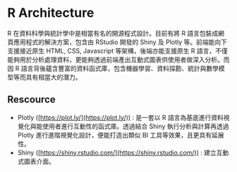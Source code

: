 # R Architecture

R 在資料科學與統計學中是相當有名的開源程式設計。目前有將 R 語言包裝成網頁應用程式的解決方案，包含由 RStudio 開發的 Shiny 及 Plotly 等。前端能向下支援接近原生 HTML, CSS, Javascript 等架構，後端亦能支援原生 R 語言，不僅能夠用於分析處理資料，更能夠透過前端產出互動式圖表供使用者做深入分析。而因 R 語言背後蘊含豐富的資料函式庫，包含機器學習、資料探勘、統計與數學模型等而具有相當大的潛力。

## Rescource

* Plotly ([https://plot.ly/](https://plot.ly/)) : 是一套以 R 語言為基底進行資料視覺化與能使用者進行互動性的函式庫。透過結合 Shiny 執行分析與計算再透過 Plotly 進行進階視覺化設計，便能打造出類似 BI 工具等效果，且更具有延展性。
* Shiny ([https://shiny.rstudio.com/](https://shiny.rstudio.com/)) : 建立互動式圖表介面。



